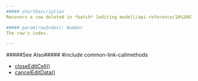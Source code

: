 ```yaml
---
##### shortDescription
Recovers a row deleted in *batch* [editing mode](/api-reference/10%20UI%20Widgets/GridBase/1%20Configuration/editing/mode.md '{basewidgetpath}/Configuration/editing/#mode').

##### param(rowIndex): Number
The row's index.

---
```

#####See Also#####
#include common-link-callmethods
- [closeEditCell()](/api-reference/10%20UI%20Widgets/GridBase/3%20Methods/closeEditCell().md '{basewidgetpath}/Methods/#closeEditCell')
- [cancelEditData()](/api-reference/10%20UI%20Widgets/GridBase/3%20Methods/cancelEditData().md '{basewidgetpath}/Methods/#cancelEditData')